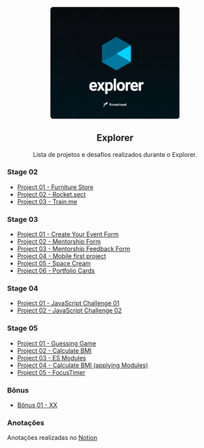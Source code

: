 
<div align="center">
  <img alt="Explorer logo" src="./.github/explorer.png" width="60%"/>
</div>
<h2 align="center">
  Explorer
</h2>
<p align="center">
Lista de projetos e desafios realizados durante o Explorer.
</p>

### Stage 02

- [Project 01 - Furniture Store](https://github.com/diegommagno/rocketseat/tree/main/explorer/stage-02/furniture-store/pt-br)
- [Project 02 - Rocket.sect](https://github.com/diegommagno/rocketseat/tree/main/explorer/stage-02/rocket-sect/pt-br)
- [Project 03 - Train.me](https://github.com/diegommagno/rocketseat/tree/main/explorer/stage-02/train-me)

### Stage 03

- [Project 01 - Create Your Event Form](https://github.com/diegommagno/rocketseat/tree/main/explorer/stage-03/create-your-event-form)
- [Project 02 - Mentorship Form](https://github.com/diegommagno/rocketseat/tree/main/explorer/stage-03/mentorship-form)
- [Project 03 - Mentorship Feedback Form](https://github.com/diegommagno/rocketseat/tree/main/explorer/stage-03/mentorship-feedback-form)
- [Project 04 - Mobile first project](https://github.com/diegommagno/rocketseat/tree/main/explorer/stage-03/responsive)
- [Project 05 - Space Cream](https://github.com/diegommagno/rocketseat/tree/main/explorer/stage-03/advanced-css/space-cream)
- [Project 06 - Portfolio Cards](https://github.com/diegommagno/rocketseat/tree/main/explorer/stage-03/advanced-css/portfolio-cards)


### Stage 04

- [Project 01 - JavaScript Challenge 01](https://github.com/diegommagno/rocketseat/tree/main/explorer/stage-04)
- [Project 02 - JavaScript Challenge 02](https://github.com/diegommagno/rocketseat/tree/main/explorer/stage-04)

### Stage 05

- [Project 01 - Guessing Game](https://github.com/diegommagno/rocketseat/tree/main/explorer/stage-05/jogo-adivinhacao)
- [Project 02 - Calculate BMI](https://github.com/diegommagno/rocketseat/tree/main/explorer/stage-05/calcular-imc)
- [Project 03 - ES Modules](https://github.com/diegommagno/rocketseat/tree/main/explorer/stage-05/es-modules)
- [Project 04 - Calculate BMI (applying Modules)](https://github.com/diegommagno/rocketseat/tree/main/explorer/stage-05/calcular-imc/calcular-imc-modules)
- [Project 05 - FocusTimer](https://github.com/diegommagno/rocketseat/tree/main/explorer/stage-05/focustimer)


### Bônus 

- [Bônus 01 - XX](link)



### Anotações
Anotações realizadas no [Notion](link)

